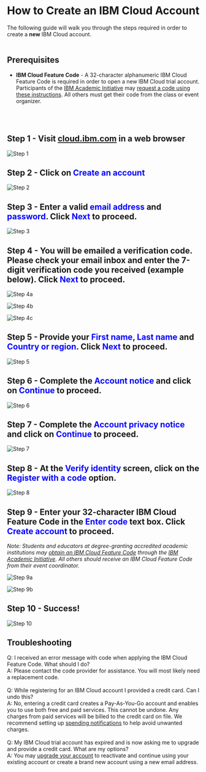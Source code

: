 # How to Create an IBM Cloud Account 

The following guide will walk you through the steps required in order to create a **new** IBM Cloud account.
<br />
<br />

## Prerequisites

- **IBM Cloud Feature Code** - A 32-character alphanumeric IBM Cloud Feature Code is required in order to open a new IBM Cloud trial account.  Participants of the [IBM Academic Initiative](https://www.ibm.com/academic) may [request a code using these instructions](https://github.com/academic-initiative/documentation/blob/main/academic-initiative/how-to/How-to-request-and-IBM-Cloud-Feature-Code/readme.md).  All others must get their code from the class or event organizer.
<br />
<br />

## Step 1 - Visit [cloud.ibm.com](https://cloud.ibm.com) in a web browser

![Step 1](images/step-n1.png) 

## Step 2 - Click on <span style="color:blue">**Create an account**</span>

![Step 2](images/step-n2.png) 

## Step 3 - Enter a valid <span style="color:blue">**email address**</span> and <span style="color:blue">**password**</span>.  Click <span style="color:blue">**Next**</span> to proceed.

![Step 3](images/step-n3.png) 

## Step 4 - You will be emailed a verification code.  Please check your email inbox and enter the 7-digit verification code you received (example below).  Click <span style="color:blue">**Next**</span> to proceed.

![Step 4a](images/step-n4a.png)

![Step 4b](images/step-n4b.png)

![Step 4c](images/step-n4c.png)

## Step 5 - Provide your <span style="color:blue">**First name**</span>, <span style="color:blue">**Last name**</span> and <span style="color:blue">**Country or region**</span>. Click <span style="color:blue">**Next**</span> to proceed.

![Step 5](images/step-n5.png)

## Step 6 - Complete the <span style="color:blue">**Account notice**</span> and click on <span style="color:blue">**Continue**</span> to proceed.

![Step 6](images/step-n6.png)

## Step 7 - Complete the <span style="color:blue">**Account privacy notice**</span> and click on <span style="color:blue">**Continue**</span> to proceed.

![Step 7](images/step-n7.png)

## Step 8 - At the <span style="color:blue">**Verify identity**</span> screen, click on the <span style="color:blue">**Register with a code**</span> option.

![Step 8](images/step-n8.png)

## Step 9 - Enter your 32-character IBM Cloud Feature Code in the <span style="color:blue">**Enter code**</span> text box.  Click <span style="color:blue">**Create account**</span> to proceed.

_Note: Students and educators at degree-granting accredited academic institutions may [obtain an IBM Cloud Feature Code](https://github.com/academic-initiative/documentation/blob/main/academic-initiative/how-to/How-to-request-and-IBM-Cloud-Feature-Code/readme.md) through the [IBM Academic Initiative](https://www.ibm.com/academic).  All others should receive an IBM Cloud Feature Code from their event coordinator._

![Step 9a](images/step-n9a.png)

![Step 9b](images/step-n9b.png)

## Step 10 - Success!

![Step 10](images/step-n10.png)

## Troubleshooting

Q: I received an error message with code when applying the IBM Cloud Feature Code.  What should I do?
<br />
A: Please contact the code provider for assistance.  You will most likely need a replacement code.
<br />
<br />
Q: While registering for an IBM Cloud account I provided a credit card.  Can I undo this?
<br />
A: No, entering a credit card creates a Pay-As-You-Go account and enables you to use both free and paid services. This cannot be undone.  Any charges from paid services will be billed to the credit card on file. We recommend setting up [spending notifications](https://cloud.ibm.com/docs/billing-usage?topic=billing-usage-spending) to help avoid unwanted charges.
<br />
<br />
Q: My IBM Cloud trial account has expired and is now asking me to upgrade and provide a credit card.  What are my options?
<br />
A: You may [upgrade your account](https://cloud.ibm.com/docs/account?topic=account-upgrading-account) to reactivate and continue using your existing account or create a brand new account using a new email address.
<br />

